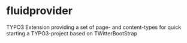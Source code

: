 # fluidprovider
TYPO3 Extension providing a set of page- and content-types for quick starting a TYPO3-project based on TWitterBootStrap
